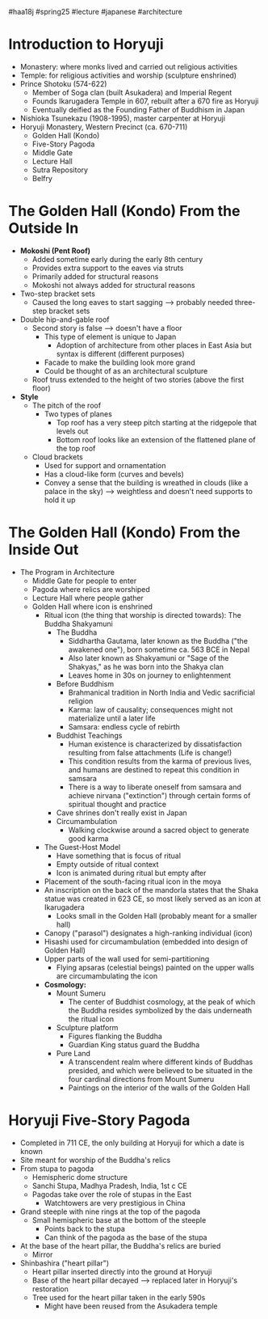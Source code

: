 #haa18j #spring25 #lecture #japanese #architecture 

# Introduction to Horyuji
* Monastery: where monks lived and carried out religious activities
* Temple: for religious activities and worship (sculpture enshrined)
* Prince Shotoku (574-622)
	* Member of Soga clan (built Asukadera) and Imperial Regent
	* Founds Ikarugadera Temple in 607, rebuilt after a 670 fire as Horyuji
	* Eventually deified as the Founding Father of Buddhism in Japan
* Nishioka Tsunekazu (1908-1995), master carpenter at Horyuji
* Horyuji Monastery, Western Precinct (ca. 670-711)
	* Golden Hall (Kondo)
	* Five-Story Pagoda
	* Middle Gate
	* Lecture Hall
	* Sutra Repository
	* Belfry

# The Golden Hall (Kondo) From the Outside In
* **Mokoshi (Pent Roof)**
	* Added sometime early during the early 8th century
	* Provides extra support to the eaves via struts
	* Primarily added for structural reasons
	* Mokoshi not always added for structural reasons
* Two-step bracket sets
	* Caused the long eaves to start sagging --> probably needed three-step bracket sets
* Double hip-and-gable roof
	* Second story is false --> doesn't have a floor
		* This type of element is unique to Japan
			* Adoption of architecture from other places in East Asia but syntax is different (different purposes)
		* Facade to make the building look more grand
		* Could be thought of as an architectural sculpture
	* Roof truss extended to the height of two stories (above the first floor)
* **Style**
	* The pitch of the roof
		* Two types of planes
			* Top roof has a very steep pitch starting at the ridgepole that levels out
			* Bottom roof looks like an extension of the flattened plane of the top roof
	* Cloud brackets
		* Used for support and ornamentation
		* Has a cloud-like form (curves and bevels)
		* Convey a sense that the building is wreathed in clouds (like a palace in the sky) --> weightless and doesn't need supports to hold it up

# The Golden Hall (Kondo) From the Inside Out
* The Program in Architecture
	* Middle Gate for people to enter
	* Pagoda where relics are worshiped
	* Lecture Hall where people gather
	* Golden Hall where icon is enshrined
		* Ritual icon (the thing that worship is directed towards): The Buddha Shakyamuni
			* The Buddha
				* Siddhartha Gautama, later known as the Buddha ("the awakened one"), born sometime ca. 563 BCE in Nepal
				* Also later known as Shakyamuni or "Sage of the Shakyas," as he was born into the Shakya clan
				* Leaves home in 30s on journey to enlightenment
			* Before Buddhism
				* Brahmanical tradition in North India and Vedic sacrificial religion
				* Karma: law of causality; consequences might not materialize until a later life
				* Samsara: endless cycle of rebirth
			* Buddhist Teachings
				* Human existence is characterized by dissatisfaction resulting from false attachments (Life is change!)
				* This condition results from the karma of previous lives, and humans are destined to repeat this condition in samsara
				* There is a way to liberate oneself from samsara and achieve nirvana ("extinction") through certain forms of spiritual thought and practice
			* Cave shrines don't really exist in Japan
			* Circumambulation
				* Walking clockwise around a sacred object to generate good karma
		* The Guest-Host Model
			* Have something that is focus of ritual
			* Empty outside of ritual context
			* Icon is animated during ritual but empty after
		* Placement of the south-facing ritual icon in the moya
		* An inscription on the back of the mandorla states that the Shaka statue was created in 623 CE, so most likely served as an icon at Ikarugadera
			* Looks small in the Golden Hall (probably meant for a smaller hall)
		* Canopy ("parasol") designates a high-ranking individual (icon)
		* Hisashi used for circumambulation (embedded into design of Golden Hall)
		* Upper parts of the wall used for semi-partitioning
			* Flying apsaras (celestial beings) painted on the upper walls are circumambulating the icon
		* **Cosmology:**
			* Mount Sumeru
				* The center of Buddhist cosmology, at the peak of which the Buddha resides symbolized by the dais underneath the ritual icon
			* Sculpture platform
				* Figures flanking the Buddha
				* Guardian King status guard the Buddha
			* Pure Land
				* A transcendent realm where different kinds of Buddhas presided, and which were believed to be situated in the four cardinal directions from Mount Sumeru
				* Paintings on the interior of the walls of the Golden Hall

# Horyuji Five-Story Pagoda
* Completed in 711 CE, the only building at Horyuji for which a date is known
* Site meant for worship of the Buddha's relics
* From stupa to pagoda
	* Hemispheric dome structure
	* Sanchi Stupa, Madhya Pradesh, India, 1st c CE
	* Pagodas take over the role of stupas in the East
		* Watchtowers are very prestigious in China
* Grand steeple with nine rings at the top of the pagoda
	* Small hemispheric base at the bottom of the steeple
		* Points back to the stupa
		* Can think of the pagoda as the base of the stupa
* At the base of the heart pillar, the Buddha's relics are buried
	* Mirror
* Shinbashira ("heart pillar")
	* Heart pillar inserted directly into the ground at Horyuji
	* Base of the heart pillar decayed --> replaced later in Horyuji's restoration
	* Tree used for the heart pillar taken in the early 590s
		* Might have been reused from the Asukadera temple